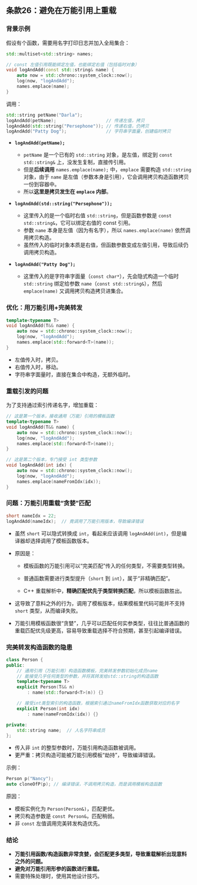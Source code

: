 ## 条款26：避免在万能引用上重载

### 背景示例

假设有个函数，需要用名字打印日志并加入全局集合：

```cpp
std::multiset<std::string> names;

// const 左值引用既能绑定左值，也能绑定右值（包括临时对象）
void logAndAdd(const std::string& name) {
    auto now = std::chrono::system_clock::now();
    log(now, "logAndAdd");
    names.emplace(name);
}
```

调用：

```cpp
std::string petName("Darla");
logAndAdd(petName);                   // 传递左值，拷贝
logAndAdd(std::string("Persephone")); // 传递右值，仍拷贝
logAndAdd("Patty Dog");               // 字符串字面量，创建临时拷贝
```

- **`logAndAdd(petName);`**
  - `petName` 是一个已有的 `std::string` 对象，是左值，绑定到 `const std::string&` 上，没发生复制，直接传引用。
  - 但是**后续调用** `names.emplace(name);` 中，`emplace` 需要构造 `std::string` 对象，由于 `name` 是左值（参数本身是引用），它会调用拷贝构造函数拷贝一份到容器中。
  - 所以**这里是拷贝发生在 `emplace` 内部**。

- **`logAndAdd(std::string("Persephone"));`**
  - 这里传入的是一个临时右值 `std::string`，但是函数参数是 `const std::string&`，它可以绑定右值的 const 引用。
  - 参数 `name` 本身是左值（因为有名字），所以 `names.emplace(name)` 依然调用拷贝构造。
  - 虽然传入的临时对象本质是右值，但函数参数变成左值引用，导致后续仍调用拷贝构造。

- **`logAndAdd("Patty Dog");`**
  - 这里传入的是字符串字面量（`const char*`），先会隐式构造一个临时 `std::string` 绑定给参数 `name`（`const std::string&`），然后 `emplace(name)` 又调用拷贝构造拷贝进集合。

### 优化：用万能引用+完美转发

```cpp
template<typename T>
void logAndAdd(T&& name) {
    auto now = std::chrono::system_clock::now();
    log(now, "logAndAdd");
    names.emplace(std::forward<T>(name));
}
```

- 左值传入时，拷贝。
- 右值传入时，移动。
- 字符串字面量时，直接在集合中构造，无额外临时。

### 重载引发的问题

为了支持通过索引传递名字，增加重载：

```cpp
// 这是第一个版本，接收通用（万能）引用的模板函数
template<typename T>
void logAndAdd(T&& name) {
    auto now = std::chrono::system_clock::now();
    log(now, "logAndAdd");
    names.emplace(std::forward<T>(name));
}

// 这是第二个版本，专门接受 int 类型参数
void logAndAdd(int idx) {
    auto now = std::chrono::system_clock::now();
    log(now, "logAndAdd");
    names.emplace(nameFromIdx(idx));
}
```

### 问题：万能引用重载“贪婪”匹配

```cpp
short nameIdx = 22;
logAndAdd(nameIdx);  // 竟调用了万能引用版本，导致编译错误
```

- 虽然 `short` 可以隐式转换成 `int`，看起来应该调用 `logAndAdd(int)`，但是编译器却选择调用了模板函数版本。

- 原因是：

  - 模板函数的万能引用可以“完美匹配”传入的任何类型，不需要类型转换。

  - 普通函数需要进行类型提升（`short` 到 `int`），属于“非精确匹配”。

  - C++ 重载解析中，**精确匹配优先于类型转换匹配**，所以模板函数胜出。

- 这导致了意料之外的行为，调用了模板版本，结果模板里代码可能并不支持 `short` 类型，从而编译失败。

- 万能引用模板函数很“贪婪”，几乎可以匹配任何实参类型，往往比普通函数的重载匹配优先级更高，容易导致重载选择不符合预期，甚至引起编译错误。

### 完美转发构造函数的隐患

```cpp
class Person {
public:
    // 通用引用（万能引用）构造函数模板，完美转发参数初始化成员name
    // 能接受几乎任何类型的参数，并将其转发给std::string的构造函数
    template<typename T>
    explicit Person(T&& n) 
        : name(std::forward<T>(n)) {}

    // 接受int类型索引的构造函数，根据索引通过nameFromIdx函数获取对应的名字
    explicit Person(int idx) 
        : name(nameFromIdx(idx)) {}

private:
    std::string name;  // 人名字符串成员
};
```

- 传入非 `int` 的整型参数时，万能引用构造函数被调用。
- 更严重：拷贝构造可能被万能引用模板“劫持”，导致编译错误。

示例：

```cpp
Person p("Nancy");
auto cloneOfP(p); // 编译错误，不调用拷贝构造，而是调用模板构造函数
```

原因：

- 模板实例化为 `Person(Person&)`，匹配更优。
- 拷贝构造参数是 `const Person&`，匹配稍弱。
- 非 `const` 左值调用完美转发构造优先。

### 结论

- **万能引用函数/构造函数非常贪婪，会匹配更多类型，导致重载解析出现意料之外的问题。**
- **避免对万能引用形参的函数进行重载。**
- 需要特殊处理时，使用其他设计技巧。